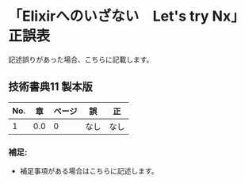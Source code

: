 # 「Elixirへのいざない　Let's try Nx」正誤表

記述誤りがあった場合、こちらに記載します。

## 技術書典11 製本版

| No. | 章 | ページ | 誤 | 正 |
| - | - | - |-|-|
|1|0.0|0|なし|なし|


### 補足:

* 補足事項がある場合はこちらに記述します。
